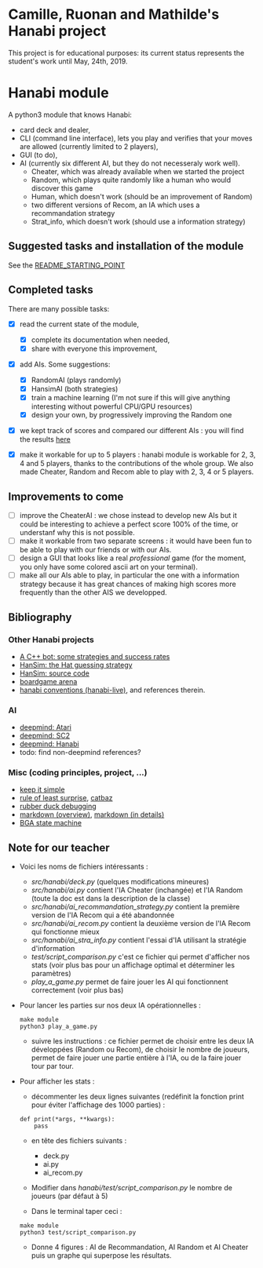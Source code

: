 # Camille, Ruonan and Mathilde's Hanabi project

This project is for educational purposes: 
its current status represents the student's work until May, 24th, 2019.

# Hanabi module

A python3 module that knows Hanabi:

* card deck and dealer,
* CLI (command line interface), lets you play and verifies that your moves are allowed (currently limited to 2 players),
* GUI (to do),
* AI (currently six different AI, but they do not necesseraly work well).
  * Cheater, which was already available when we started the project
  * Random, which plays quite randomly like a human who would discover this game
  * Human, which doesn't work (should be an improvement of Random)
  * two different versions of Recom, an IA which uses a recommandation strategy
  * Strat_info, which doesn't work (should use a information strategy)


## Suggested tasks and installation of the module

See the [README_STARTING_POINT](https://github.com/mathildtrh/hanabi/blob/master/README_STARTING_POINT.md)


## Completed tasks

There are many possible tasks:

- [x] read the current state of the module, 
  - [x] complete its documentation when needed,
  - [x] share with everyone this improvement,

- [x] add AIs. Some suggestions:
  - [x] RandomAI (plays randomly)
  - [x] HansimAI (both strategies)
  - [x] train a machine learning (I'm not sure if this will give anything interesting without powerful CPU/GPU resources)
  - [x] design your own, by progressively improving the Random one

- [x] we kept track of scores and compared our different AIs : you will find the results [here](https://github.com/mathildtrh/hanabi/blob/master/rapport/Report.md)


- [x] make it workable for up to 5 players : hanabi module is workable for 2, 3, 4 and 5 players, thanks to the contributions of the whole group. We also made Cheater, Random and Recom able to play with 2, 3, 4 or 5 players.


## Improvements to come

- [ ] improve the CheaterAI : we chose instead to develop new AIs but it could be interesting to achieve a perfect score 100% of the time, or understanf why this is not possible.
- [ ] make it workable from two separate screens : it would have been fun to be able to play with our friends or with our AIs.
- [ ] design a GUI that looks like a real *professional* game (for the moment, you only have some colored ascii art on your terminal).
- [ ] make all our AIs able to play, in particular the one with a information strategy because it has great chances of making high scores more frequently than the other AIS we developped.

## Bibliography

### Other Hanabi projects

* [A C++ bot: some strategies and success rates](https://github.com/Quuxplusone/Hanabi)
* [HanSim: the Hat guessing strategy](https://d0474d97-a-62cb3a1a-s-sites.googlegroups.com/site/rmgpgrwc/research-papers/Hanabi_final.pdf?attachauth=ANoY7cp_mjjD7lCb5HFxBphRWpSkE8SabM7PiOVWFwcNKSnpxENRLwTsQEgDMC6PIHuBmzP4oixvH_B8PZQmrHDyfA-ZLSKWb-Lx1WJNIUKUoxV1w0K0bWXelLPCi5MbXaByoVcukH4CEg-5N_iJP7mKSDHiV5ImwGDBCwQoT4mwvppVyA0BVb2Lhr-mGYFtUw3uBlds77azk5RjFZHGvAtvx6idYLvunLLj6BStHWHrNovX8p5KGFk%3D&attredirects=0)
* [HanSim: source code](https://github.com/rjtobin/HanSim)
* [boardgame arena](https://fr.boardgamearena.com/#!gamepanel?game=hanabi)
* [hanabi conventions (hanabi-live)](https://github.com/Zamiell/hanabi-conventions), and references therein.


### AI

* [deepmind: Atari](https://arxiv.org/pdf/1312.5602v1.pdf)
* [deepmind: SC2](https://arxiv.org/abs/1708.04782)
* [deepmind: Hanabi](https://arxiv.org/abs/1902.00506)
* todo: find non-deepmind references?



### Misc (coding principles, project, ...)

* [keep it simple](https://en.wikipedia.org/wiki/KISS_principle)
* [rule of least surprise](http://www.catb.org/esr/writings/taoup/), [catbaz](http://www.catb.org/esr/writings/cathedral-bazaar/)
* [rubber duck debugging](https://en.wikipedia.org/wiki/Rubber_duck_debugging)
* [markdown (overview)](https://guides.github.com/features/mastering-markdown/), [markdown (in details)](https://github.github.com/gfm/)
* [BGA state machine](https://www.slideshare.net/boardgamearena/bga-studio-focus-on-bga-game-state-machine)

## Note for our teacher

* Voici les noms de fichiers intéressants :
    - *src/hanabi/deck.py* (quelques modifications mineures)
    - *src/hanabi/ai.py* contient l'IA Cheater (inchangée) et l'IA Random (toute la doc est dans la description de la classe)
    - *src/hanabi/ai_recommandation_strategy.py* contient la première version de l'IA Recom qui a été abandonnée
    - *src/hanabi/ai_recom.py* contient la deuxième version de l'IA Recom qui fonctionne mieux
    - *src/hanabi/ai_stra_info.py* contient l'essai d'IA utilisant la stratégie d'information
    - *test/script_comparison.py* c'est ce fichier qui permet d'afficher nos stats (voir plus bas pour un affichage optimal et déterminer les paramètres)
    - *play_a_game.py* permet de faire jouer les AI qui fonctionnent correctement (voir plus bas)

* Pour lancer les parties sur nos deux IA opérationnelles : 
    ```
    make module
    python3 play_a_game.py
    ```
    - suivre les instructions : ce fichier permet de choisir entre les deux IA développées (Random ou Recom), de choisir le nombre de joueurs, permet de faire jouer une partie entière à l'IA, ou de la faire jouer tour par tour.



* Pour afficher les stats : 
    - décommenter les deux lignes suivantes (redéfinit la fonction print pour éviter l'affichage des 1000 parties) : 
    ```
    def print(*args, **kwargs):
        pass 
    ```
    - en tête des fichiers suivants :
        - deck.py
        - ai.py
        - ai_recom.py

 
    - Modifier dans *hanabi/test/script_comparison.py* le nombre de joueurs (par défaut à 5) 
    - Dans le terminal taper ceci :
    ```
    make module
    python3 test/script_comparison.py
    ```
    - Donne 4 figures : AI de Recommandation, AI Random et AI Cheater puis un graphe qui superpose les résultats.



